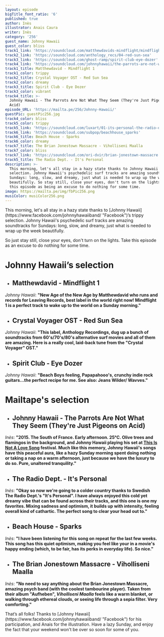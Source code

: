 ```yaml
---
layout: episode
bigTitle_font_ratio: '6'
published: true
author: Inès
illustrator: Anais Caura
writer: Inès
category: '256'
guest_name: Johnny Hawaii
guest_color: bliss
track1_link: 'https://soundcloud.com/matthewdavids-mindflight/mindflight-1'
track2_link: 'https://soundcloud.com/anthology_recs/04-red-sun-sea'
track3_link: 'https://soundcloud.com/ghost-ramp/spirit-club-eye-dozer'
track4_link: 'https://soundcloud.com/johnnyhawaii/the-parrots-are-not-what-they'
track1_title: Matthewdavid - Mindflight 1
track1_color: trippy
track2_title: Crystal Voyager OST - Red Sun Sea
track2_color: dreamy
track3_title: Spirit Club - Eye Dozer
track3_color: vibrant
track4_title: >-
  Johnny Hawaii - The Parrots Are Not What They Seem (They're Just Pigeons on
  Acid)
episode_URL: 'https://mailta.pe/256/Johnny-Hawaii/'
guestPic: guestPic256.jpg
track4_color: bliss
track5_color: trippy
track5_link: 'https://soundcloud.com/luxart/01-its-personal-the-radio-dept-pet-grief-2006'
track6_link: 'https://soundcloud.com/subpop/beachhouse_sparks'
track6_title: Beach House - Sparks
track6_color: dreamy
track7_title: The Brian Jonestown Massacre - Viholliseni Maalla
track7_color: bliss
track7_link: 'https://soundcloud.com/ori-dvir/brian-jonestown-massacre'
track5_title: The Radio Dept. - It's Personal
description: >-
  This morning, let's all stay in a hazy state thanks to Johnny Hawaii’s trippy
  selection. Johnny Hawaii's psychedelic surf tracks are amazing soundtracks for
  Sundays: long, slow, and dreamy, just what is needed to wrap up the week
  beautifully. So stay still, close your eyes, don't turn on the lights. Take
  this episode as being an excuse to do nothing for some time.
image: https://mailta.pe/img/fbPic256.png
musiColor: musiColor256.png
---
```

<p id="introduction">This morning, let's all stay in a hazy state thanks to [Johnny Hawaii](https://www.facebook.com/johnnyhawaiiband/ "Facebook")’s trippy selection. Johnny Hawaii's psychedelic surf tracks are amazing soundtracks for Sundays: long, slow, and dreamy, just what is needed to wrap up the week beautifully.</p>
<p>So just stay still, close your eyes, don't turn on the lights. Take this episode as an excuse to do nothing for some time.</p>


# **Johnny Hawaii’s selection**

+ ## Matthewdavid - Mindflight 1
_Johnny Hawaii_: **"**New Age of the New Age by Matthewdavid who runs and records for Leaving Records, best label in the world right now! Mindflight 1 is a perfect track to wake up to the world on a Sunday morning.**"**

+ ## Crystal Voyager OST - Red Sun Sea
_Johnny Hawaii_: **"**This label, Anthology Recordings, dug up a bunch of soundtracks from 60's/70's/80's alternative surf movies and all of them are amazing. Here is a really cool, laid-back tune from the "Crystal Voyager" OST.**"**

+ ## Spirit Club - Eye Dozer
_Johnny Hawaii_: **"**Beach Boys feeling, Papapahooo's, crunchy indie rock guitars...the perfect recipe for me. See also: Jeans Wilder/ Wavves.**"**



# Mailtape's selection

+ ## Johnny Hawaii - The Parrots Are Not What They Seem (They're Just Pigeons on Acid)
_Inès_: **"**2015. The South of France. Early afternoon. 25°C. Olive trees and flamingos in the background, and Johnny Hawaii playing his set at [This Is Not A Love Song](https://thisisnotalovesong.fr/ "Website") festival. Much like this memory, Johnny Hawaii's songs have this peaceful aura, like a hazy Sunday morning spent doing nothing or taking a nap on a warm afternoon, just because we have the luxury to do so. Pure, unaltered tranquility.**"** 

+ ## The Radio Dept. - It's Personal
_Inès_: **"**Okay so now we're going to a colder country thanks to Swedish The Radio Dept.'s "It's Personal". I have always enjoyed this cold yet dreamy vibe that can be found across their tracks, and this one is one my favorites. Mixing sadness and optimism, it builds up with intensity, feeling overall kind of cathartic. The perfect song to clear your head out to.**"**

+ ## Beach House - Sparks
_Inès_: **"**I have been listening for this song on repeat for the last few weeks. This song has this quiet optimism, making you feel like your in a movie's happy ending (which, to be fair, has its perks in everyday life). So nice.**"**

+ ## The Brian Jonestown Massacre - Viholliseni Maalla
_Inès_: **"**No need to say anything about the Brian Jonestown Massacre, amazing psych band (with the coolest tambourine player). Taken from their album "Aufheben", _Viholliseni Maalla_ feels like a warm blanket, or walking through ethereal clouds, or seeing life through a sepia filter. Very comforting.**"**


<p id="outroduction">That’s all folks! Thanks to [Johnny Hawaii](https://www.facebook.com/johnnyhawaiiband/ "Facebook") for his participation, and Anais for the illustration. Have a lazy Sunday, and enjoy the fact that your weekend won't be over so soon for some of you. </p>
